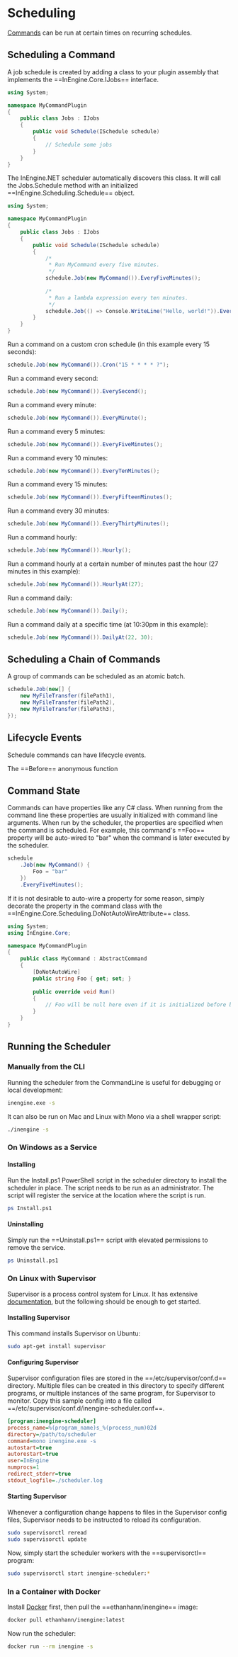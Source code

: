 # Scheduling

[Commands](commands) can be run at certain times on recurring schedules.

## Scheduling a Command

A job schedule is created by adding a class to your plugin assembly that implements the ==InEngine.Core.IJobs== interface.

```c#
using System;

namespace MyCommandPlugin
{
    public class Jobs : IJobs
    {
        public void Schedule(ISchedule schedule)
        {
            // Schedule some jobs
        }
    }
}
```

The InEngine.NET scheduler automatically discovers this class.
It will call the Jobs.Schedule method with an initialized ==InEngine.Scheduling.Schedule== object.

```c#
using System;

namespace MyCommandPlugin
{
    public class Jobs : IJobs
    {
        public void Schedule(ISchedule schedule)
        {
            /* 
             * Run MyCommand every five minutes. 
             */
            schedule.Job(new MyCommand()).EveryFiveMinutes();
            
            /* 
             * Run a lambda expression every ten minutes. 
             */
            schedule.Job(() => Console.WriteLine("Hello, world!")).EveryTenMinutes();
        }
    }
}
```

Run a command on a custom cron schedule (in this example every 15 seconds):

```c#
schedule.Job(new MyCommand()).Cron("15 * * * * ?");
```

Run a command every second:

```c#
schedule.Job(new MyCommand()).EverySecond();
```


Run a command every minute:

```c#
schedule.Job(new MyCommand()).EveryMinute();
```

Run a command every 5 minutes:

```c#
schedule.Job(new MyCommand()).EveryFiveMinutes();
```

Run a command every 10 minutes:

```c#
schedule.Job(new MyCommand()).EveryTenMinutes();
```

Run a command every 15 minutes:

```c#
schedule.Job(new MyCommand()).EveryFifteenMinutes();
```

Run a command every 30 minutes:

```c#
schedule.Job(new MyCommand()).EveryThirtyMinutes();
```

Run a command hourly:

```c#
schedule.Job(new MyCommand()).Hourly();
```


Run a command hourly at a certain number of minutes past the hour (27 minutes in this example):

```c#
schedule.Job(new MyCommand()).HourlyAt(27);
```

Run a command daily:

```c#
schedule.Job(new MyCommand()).Daily();
```

Run a command daily at a specific time (at 10:30pm in this example):

```c#
schedule.Job(new MyCommand()).DailyAt(22, 30);
```

## Scheduling a Chain of Commands

A group of commands can be scheduled as an atomic batch.


```c#
schedule.Job(new[] {
    new MyFileTransfer(filePath1),
    new MyFileTransfer(filePath2),
    new MyFileTransfer(filePath3),
});
```


## Lifecycle Events

Schedule commands can have lifecycle events.

The ==Before== anonymous function 


## Command State

Commands can have properties like any C# class.
When running from the command line these properties are usually initialized with command line arguments.
When run by the scheduler, the properties are specified when the command is scheduled.
For example, this command's ==Foo== property will be auto-wired to "bar" when the command is later executed by the scheduler. 

```c#
schedule
    .Job(new MyCommand() {
        Foo = "bar"
    })
    .EveryFiveMinutes();
```

If it is not desirable to auto-wire a property for some reason, simply decorate the property in the command class with the ==InEngine.Core.Scheduling.DoNotAutoWireAttribute== class. 

```c#
using System;
using InEngine.Core;

namespace MyCommandPlugin
{
    public class MyCommand : AbstractCommand
    {
        [DoNotAutoWire]
        public string Foo { get; set; }
        
        public override void Run()
        {
            // Foo will be null here even if it is initialized before being scheduled. 
        }
    }
}
```

## Running the Scheduler

### Manually from the CLI

Running the scheduler from the CommandLine is useful for debugging or local development:

```bash
inengine.exe -s
```

It can also be run on Mac and Linux with Mono via a shell wrapper script:

```bash
./inengine -s
``` 

### On Windows as a Service

#### Installing
Run the Install.ps1 PowerShell script in the scheduler directory to install the scheduler in place. 
The script needs to be run as an administrator. 
The script will register the service at the location where the script is run.

```bash
ps Install.ps1
```

#### Uninstalling

Simply run the ==Uninstall.ps1== script with elevated permissions to remove the service.

```bash
ps Uninstall.ps1
```

### On Linux with Supervisor

Supervisor is a process control system for Linux. 
It has extensive [documentation](http://supervisord.org/index.html), but the following should be enough to get started.

#### Installing Supervisor

This command installs Supervisor on Ubuntu:

```bash
sudo apt-get install supervisor
```

#### Configuring Supervisor

Supervisor configuration files are stored in the ==/etc/supervisor/conf.d== directory. Multiple files can be created in this directory to specify different programs, or multiple instances of the same program, for Supervisor to monitor. Copy this sample config into a file called ==/etc/supervisor/conf.d/inengine-scheduler.conf==. 

```ini
[program:inengine-scheduler]
process_name=%(program_name)s_%(process_num)02d
directory=/path/to/scheduler
command=mono inengine.exe -s
autostart=true
autorestart=true
user=InEngine
numprocs=1
redirect_stderr=true
stdout_logfile=./scheduler.log
```

#### Starting Supervisor

Whenever a configuration change happens to files in the Supervisor config files, Supervisor needs to be instructed to reload its configuration.

```bash
sudo supervisorctl reread
sudo supervisorctl update
```

Now, simply start the scheduler workers with the ==supervisorctl== program:

```bash
sudo supervisorctl start inengine-scheduler:*
```

### In a Container with Docker

Install [Docker](https://www.docker.com/what-docker) first, then pull the ==ethanhann/inengine== image:

```bash
docker pull ethanhann/inengine:latest
```

Now run the scheduler:

```bash
docker run --rm inengine -s
``` 
